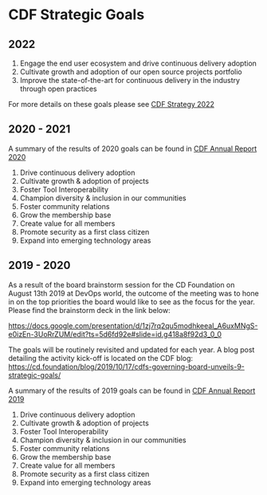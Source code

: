 # CDF Strategic Goals 

## 2022

1. Engage the end user ecosystem and drive continuous delivery adoption
2. Cultivate growth and adoption of our open source projects portfolio
3. Improve the state-of-the-art for continuous delivery in the industry through open practices

For more details on these goals please see [CDF Strategy 2022](https://github.com/cdfoundation/foundation/blob/master/governing-board/2022%20CDF%20Strategy.pdf)

## 2020 - 2021

A summary of the results of 2020 goals can be found in [CDF Annual Report 2020](https://cd.foundation/about/annual-report-2020/)

1. Drive continuous delivery adoption
1. Cultivate growth & adoption of projects
1. Foster Tool Interoperability
1. Champion diversity & inclusion in our communities
1. Foster community relations
1. Grow the membership base
1. Create value for all members
1. Promote security as a first class citizen
1. Expand into emerging technology areas

## 2019 - 2020
As a result of the board brainstorm session for the CD Foundation on August 13th 2019 at DevOps world, the outcome of the meeting was to hone in on the top priorities the board would like to see as the focus for the year.  Please find the brainstorm deck in the link below: 

https://docs.google.com/presentation/d/1zj7rq2qu5modhkeeaI_A6uxMNgS-e0izEn-3UoRrZUM/edit?ts=5d6fd92e#slide=id.g418a8f92d3_0_0

The goals will be routinely revisited and updated for each year. A blog post detailing the activity kick-off is located on the CDF blog: https://cd.foundation/blog/2019/10/17/cdfs-governing-board-unveils-9-strategic-goals/

A summary of the results of 2019 goals can be found in [CDF Annual Report 2019](https://cd.foundation/annual-report-2019/)

1. Drive continuous delivery adoption
1. Cultivate growth & adoption of projects
1. Foster Tool Interoperability
1. Champion diversity & inclusion in our communities
1. Foster community relations
1. Grow the membership base
1. Create value for all members
1. Promote security as a first class citizen
1. Expand into emerging technology areas
